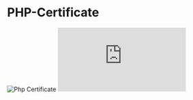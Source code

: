 # PHP-Certificate

![Php Certificate](https://rabinpun.github.io/PHP-Certificate/phpcertificate.png)
![Php Certificate](https://rabinpun.github.io/PHP-Certificate/Coursera%20PHP.pdf)
